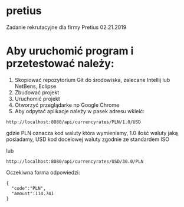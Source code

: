 # pretius
Zadanie rekrutacyjne dla firmy Pretius 02.21.2019

# Aby uruchomić program i przetestować należy:
1. Skopiować repozytorium Git do środowiska, zalecane Intellij lub NetBens, Eclipse
2. Zbudować projekt 
3. Uruchomić projekt
4. Otworzyć przeglądarke np Google Chrome 
5. Aby odpytać aplikacje należy w pasek adresu wkleić:

```
http://localhost:8080/api/currencyrates/PLN/1.0/USD
```
gdzie PLN oznacza kod waluty która wymieniamy, 1.0 ilość waluty jaką posiadamy, USD kod docelowej waluty zgodnie ze standardem ISO

lub 

```
http://localhost:8080/api/currencyrates/USD/30.0/PLN
```

Oczekiwna forma odpowiedzi:
```
{
  "code":"PLN",
  "amount":114.741
}
```
